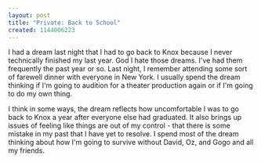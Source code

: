```yaml
--- 
layout: post
title: "Private: Back to School"
created: 1144006223
---
```

I had a dream last night that I had to go back to Knox because I never technically finished my last year. God I hate those dreams. I've had them frequently the past year or so. Last night, I remember attending some sort of farewell dinner with everyone in New York. I usually spend the dream thinking if I'm going to audition for a theater production again or if I'm  going to do my own thing.

I think in some ways, the dream reflects how uncomfortable I was to go back to Knox a year after everyone else had graduated. It also brings up issues of feeling like things are out of my control - that there is some mistake in my past that I have yet to resolve. I spend most of the dream thinking about how I'm going to survive without David, Oz, and Gogo and all my friends.
